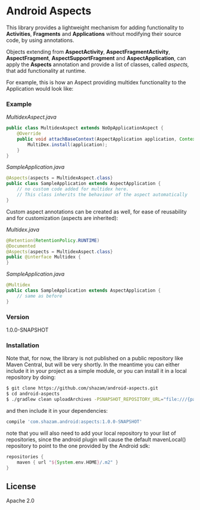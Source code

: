 # Android Aspects

This library provides a lightweight mechanism for adding functionality to **Activities**, **Fragments** and **Applications** without modifying their source code, by using annotations.

Objects extending from **AspectActivity**, **AspectFragmentActivity**, **AspectFragment**, **AspectSupportFragment** and **AspectApplication**, can apply the **Aspects** annotation and provide a list of classes, called *aspects,* that add functionality at runtime.

For example, this is how an Aspect providing multidex functionality to the Application would look like:

### Example

*MultidexAspect.java*
```java
public class MultidexAspect extends NoOpApplicationAspect {
    @Override
    public void attachBaseContext(AspectApplication application, Context base) {
        MultiDex.install(application);
    }
}
```
*SampleApplication.java*
```java
@Aspects(aspects = MultidexAspect.class}
public class SampleApplication extends AspectApplication {
    // no custom code added for multidex here. 
    // This class inherits the behaviour of the aspect automatically
}
```

Custom aspect annotations can be created as well, for ease of reusability and for customization (aspects are inherited):

*Multidex.java*
```java
@Retention(RetentionPolicy.RUNTIME)
@Documented
@Aspects(aspects = MultidexAspect.class}
public @interface Multidex {
}
```
*SampleApplication.java*
```java
@Multidex
public class SampleApplication extends AspectApplication {
    // same as before
}
```

### Version
1.0.0-SNAPSHOT

### Installation

Note that, for now, the library is not published on a public repository like Maven Central, but will be very shortly. In the meantime you can either include it in your project as a simple module, or you can install it in a local repository by doing:

```sh
$ git clone https://github.com/shazam/android-aspects.git 
$ cd android-aspects
$ ./gradlew clean uploadArchives -PSNAPSHOT_REPOSITORY_URL="file:///{path_to_your_local)/.m2"
```
and then include it in your dependencies:

```groovy
compile 'com.shazam.android:aspects:1.0.0-SNAPSHOT'
```

note that you will also need to add your local repository to your list of repositories, since the android plugin will cause the default mavenLocal() repository to point to the one provided by the Android sdk:

```groovy
repositories {
    maven { url "${System.env.HOME}/.m2" }
}
```

License
----

Apache 2.0

